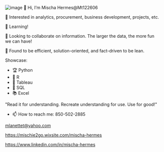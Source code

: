 ![image](https://github.com/Mt122606/Mt122606/assets/108757589/d400e32f-e296-4295-9ff4-1c1d81810574)
 👋 Hi, I’m Mischa Hermes@Mt122606
 
 👀 Interested in analytics, procurement, business development, projects, etc.
 
 🌱 Learning!
 
 💞️ Looking to collaborate on information. The larger the data, the more fun we can have! 
 
 🔎 Found to be efficient, solution-oriented, and fact-driven to be lean.
  
  Showcase:
- 🏆 Python
- 🏅 R               
- 🥈 Tableau         
- 🥉 SQL             
- 📚 Excel                

"Read it for understanding. Recreate understanding for use. Use for good!"

- 📫 How to reach me:
850-502-2885

mlanettet@yahoo.com

https://mischie2go.wixsite.com/mischa-hermes 

https://www.linkedin.com/in/mischa-hermes

<!---
Mt122606/Mt122606 is a ✨ special ✨ repository because its `README.md` (this file) appears on your GitHub profile.
You can click the Preview link to take a look at your changes.
--->
